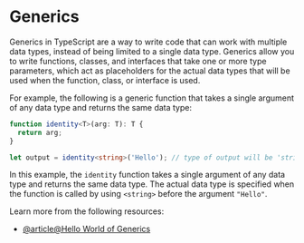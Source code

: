 # Generics

Generics in TypeScript are a way to write code that can work with multiple data types, instead of being limited to a single data type. Generics allow you to write functions, classes, and interfaces that take one or more type parameters, which act as placeholders for the actual data types that will be used when the function, class, or interface is used.

For example, the following is a generic function that takes a single argument of any data type and returns the same data type:

```typescript
function identity<T>(arg: T): T {
  return arg;
}

let output = identity<string>('Hello'); // type of output will be 'string'
```

In this example, the `identity` function takes a single argument of any data type and returns the same data type. The actual data type is specified when the function is called by using `<string>` before the argument `"Hello"`.

Learn more from the following resources:

- [@article@Hello World of Generics](https://www.typescriptlang.org/docs/handbook/2/generics.html#hello-world-of-generics)
